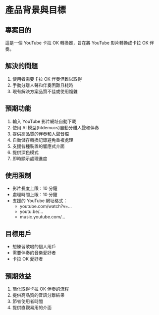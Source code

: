 # 產品背景與目標

## 專案目的
這是一個 YouTube 卡拉 OK 轉換器，旨在將 YouTube 影片轉換成卡拉 OK 伴奏。

## 解決的問題
1. 使用者需要卡拉 OK 伴奏但難以取得
2. 手動分離人聲和伴奏困難且耗時
3. 現有解決方案品質不佳或使用複雜

## 預期功能
1. 輸入 YouTube 影片網址自動下載
2. 使用 AI 模型(htdemucs)自動分離人聲和伴奏
3. 提供高品質的伴奏和人聲音檔
4. 自動儲存轉換記錄避免重複處理
5. 支援各種裝置的響應式介面
6. 提供深色模式
7. 即時顯示處理進度

## 使用限制
- 影片長度上限：10 分鐘
- 處理時間上限：10 分鐘
- 支援的 YouTube 網址格式：
  - youtube.com/watch?v=...
  - youtu.be/...
  - music.youtube.com/...

## 目標用戶
- 想練習歌唱的個人用戶
- 需要伴奏的音樂愛好者
- 卡拉 OK 愛好者

## 預期效益
1. 簡化取得卡拉 OK 伴奏的流程
2. 提供高品質的音訊分離結果
3. 節省使用者時間
4. 提供直觀易用的介面
